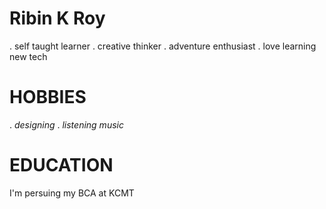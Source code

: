 # Ribin K Roy
. self taught learner
. creative thinker
. adventure enthusiast
. love learning new tech 
# HOBBIES 
. *designing*
. *listening music* 
# EDUCATION 
I'm persuing my BCA at KCMT 
